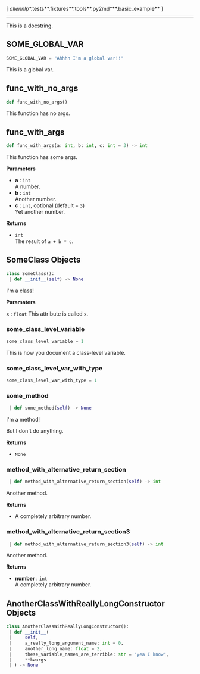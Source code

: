 [ *allennlp**.tests**.fixtures**.tools**.py2md***.basic_example** ]

---

This is a docstring.

<a name=".allennlp.tests.fixtures.tools.py2md.basic_example.SOME_GLOBAL_VAR"></a>
## SOME\_GLOBAL\_VAR

```python
SOME_GLOBAL_VAR = "Ahhhh I'm a global var!!"
```

This is a global var.

<a name=".allennlp.tests.fixtures.tools.py2md.basic_example.func_with_no_args"></a>
## func\_with\_no\_args

```python
def func_with_no_args()
```

This function has no args.

<a name=".allennlp.tests.fixtures.tools.py2md.basic_example.func_with_args"></a>
## func\_with\_args

```python
def func_with_args(a: int, b: int, c: int = 3) -> int
```

This function has some args.

<strong>Parameters</strong>


- __a__ : `int` <br>
    A number.
- __b__ : `int` <br>
    Another number.
- __c__ : `int`, optional (default = `3`) <br>
    Yet another number.

<strong>Returns</strong>


- `int` <br>
    The result of `a + b * c`.

<a name=".allennlp.tests.fixtures.tools.py2md.basic_example.SomeClass"></a>
## SomeClass Objects

```python
class SomeClass():
 | def __init__(self) -> None
```

I'm a class!

<strong>Paramaters</strong>


x : `float`
    This attribute is called `x`.

<a name=".allennlp.tests.fixtures.tools.py2md.basic_example.SomeClass.some_class_level_variable"></a>
### some\_class\_level\_variable

```python
some_class_level_variable = 1
```

This is how you document a class-level variable.

<a name=".allennlp.tests.fixtures.tools.py2md.basic_example.SomeClass.some_class_level_var_with_type"></a>
### some\_class\_level\_var\_with\_type

```python
some_class_level_var_with_type = 1
```

<a name=".allennlp.tests.fixtures.tools.py2md.basic_example.SomeClass.some_method"></a>
### some\_method

```python
 | def some_method(self) -> None
```

I'm a method!

But I don't do anything.

<strong>Returns</strong>


- `None` <br>

<a name=".allennlp.tests.fixtures.tools.py2md.basic_example.SomeClass.method_with_alternative_return_section"></a>
### method\_with\_alternative\_return\_section

```python
 | def method_with_alternative_return_section(self) -> int
```

Another method.

<strong>Returns</strong>


- A completely arbitrary number. <br>

<a name=".allennlp.tests.fixtures.tools.py2md.basic_example.SomeClass.method_with_alternative_return_section3"></a>
### method\_with\_alternative\_return\_section3

```python
 | def method_with_alternative_return_section3(self) -> int
```

Another method.

<strong>Returns</strong>


- __number__ : `int` <br>
    A completely arbitrary number.

<a name=".allennlp.tests.fixtures.tools.py2md.basic_example.AnotherClassWithReallyLongConstructor"></a>
## AnotherClassWithReallyLongConstructor Objects

```python
class AnotherClassWithReallyLongConstructor():
 | def __init__(
 |     self,
 |     a_really_long_argument_name: int = 0,
 |     another_long_name: float = 2,
 |     these_variable_names_are_terrible: str = "yea I know",
 |     **kwargs
 | ) -> None
```

